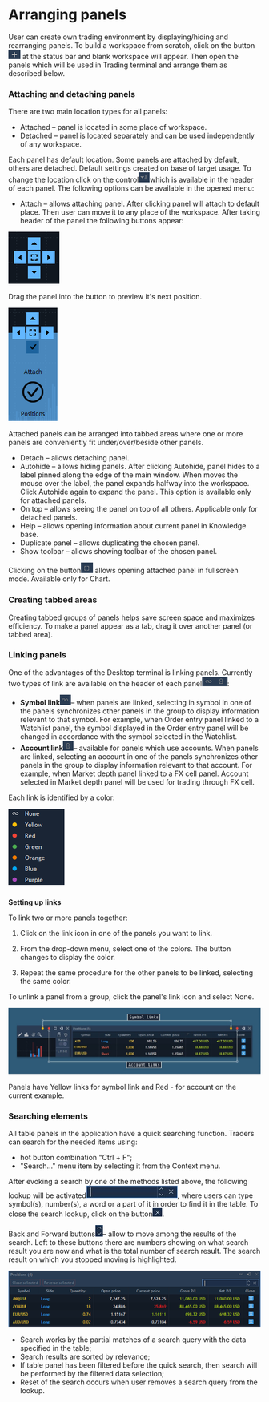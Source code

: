 # Arranging panels


User can create own trading environment by displaying/hiding and rearranging panels. To build a workspace from scratch, click on the button![](../../.gitbook/assets/1%20%2810%29.png)
at the status bar and blank workspace will appear. Then open the panels which will be used in Trading terminal and arrange them as described below.

### Attaching and detaching panels

There are two main location types for all panels:

* Attached – panel is located in some place of workspace.
* Detached – panel is located separately and can be used independently of any workspace.

 Each panel has default location. Some panels are attached by default, others are detached. Default settings created on base of target usage. To change the location click on the control![](../../.gitbook/assets/2%20%286%29.png)which is available in the header of each panel. The following options can be available in the opened menu:

* Attach – allows attaching panel. After clicking panel will attach to default place. Then user can move it to any place of the workspace. After taking header of the panel the following buttons appear:

![](../../.gitbook/assets/3%20%2823%29.png)

Drag the panel into the button to preview it's next position.

![](../../.gitbook/assets/4%20%2811%29.png)


Attached panels can be arranged into tabbed areas where one or more panels are conveniently fit under/over/beside other panels.

* Detach – allows detaching panel.
* Autohide – allows hiding panels. After clicking Autohide, panel hides to a label pinned along the edge of the main window. When moves the mouse over the label, the panel expands halfway into the workspace. Click Autohide again to expand the panel. This option is available only for attached panels.
* On top – allows seeing the panel on top of all others. Applicable only for detached panels.
* Help – allows opening information about current panel in Knowledge base.
* Duplicate panel – allows duplicating the chosen panel.
* Show toolbar – allows showing toolbar of the chosen panel.

 Clicking on the button![](../../.gitbook/assets/5%20%281%29.png)
allows opening attached panel in fullscreen mode. Available only for Chart.

### Creating tabbed areas

Creating tabbed groups of panels helps save screen space and maximizes efficiency. To make a panel appear as a tab, drag it over another panel \(or tabbed area\).

### Linking panels


One of the advantages of the Desktop terminal is linking panels. Currently two types of link are available on the header of each panel![](../../.gitbook/assets/6%20%2823%29.png):

* **Symbol link**![](../../.gitbook/assets/7%20%287%29.png)– 
  when panels are linked, selecting in symbol in one of the panels synchronizes other panels in the group to display information relevant to that symbol. For example, when Order entry panel linked to a Watchlist panel, the symbol displayed in the Order entry panel will be changed in accordance with the symbol selected in the Watchlist.
* **Account link**![](../../.gitbook/assets/8%20%2816%29.png)– 
  available for panels which use accounts. When panels are linked, selecting an account in one of the panels synchronizes other panels in the group to display information relevant to that account. For example, when Market depth panel linked to a FX cell panel. Account selected in Market depth panel will be used for trading through FX cell.

Each link is identified by a color:

![](../../.gitbook/assets/9%20%286%29.png)

### 
**Setting up links**

To link two or more panels together:

1. Click on the link icon in one of the panels you want to link.

2. From the drop-down menu, select one of the colors. The button changes to display the color.

3. Repeat the same procedure for the other panels to be linked, selecting the same color.

To unlink a panel from a group, click the panel's link icon and select None.

![](../../.gitbook/assets/linking-panels.jpg)

Panels have Yellow links for symbol link and Red - for account on the current example.

### Searching elements

All table panels in the application have a quick searching function. Traders can search for the needed items using:

* hot button combination "Ctrl + F";
* "Search…" menu item by selecting it from the Context menu.

 After evoking a search by one of the methods listed above, the following lookup will be activated![](../../.gitbook/assets/11.jpg), 
where users can type symbol\(s\), number\(s\), a word or a part of it in order to find it in the table. To close the search lookup, click on the button![](../../.gitbook/assets/12.jpg).


Back and Forward buttons![](../../.gitbook/assets/13%20%281%29.jpg)– 
allow to move among the results of the search. Left to these buttons there are numbers showing on what search result you are now and what is the total number of search result. The search result on which you stopped moving is highlighted.

![](../../.gitbook/assets/14.png)

* Search works by the partial matches of a search query with the data specified in the table;
* Search results are sorted by relevance;
* If table panel has been filtered before the quick search, then search will be performed by the filtered data selection;
* Reset of the search occurs when user removes a search query from the lookup.



